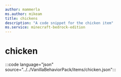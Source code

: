 ```yaml
---
author: mammerla
ms.author: mikeam
title: chickens
description: "A code snippet for the chicken item"
ms.service: minecraft-bedrock-edition
---
```


# chicken

:::code language="json" source="../../VanillaBehaviorPack/items/chicken.json":::
